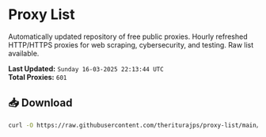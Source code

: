 # Proxy List

Automatically updated repository of free public proxies. Hourly refreshed HTTP/HTTPS proxies for web scraping, cybersecurity, and testing. Raw list available.

**Last Updated:** `Sunday 16-03-2025 22:13:44 UTC`  
**Total Proxies:** `601`

## 📥 Download
```bash
curl -O https://raw.githubusercontent.com/theriturajps/proxy-list/main/proxies.txt
